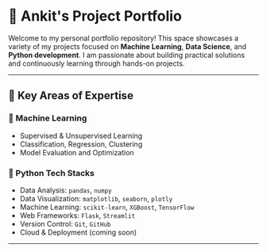 # 👋 Ankit's Project Portfolio

Welcome to my personal portfolio repository! This space showcases a variety of my projects focused on **Machine Learning**, **Data Science**, and **Python development**. I am passionate about building practical solutions and continuously learning through hands-on projects.

---

## 🚀 Key Areas of Expertise

### 🤖 Machine Learning
- Supervised & Unsupervised Learning
- Classification, Regression, Clustering
- Model Evaluation and Optimization

### 🐍 Python Tech Stacks
- Data Analysis: `pandas`, `numpy`
- Data Visualization: `matplotlib`, `seaborn`, `plotly`
- Machine Learning: `scikit-learn`, `XGBoost`, `TensorFlow`
- Web Frameworks: `Flask`, `Streamlit`
- Version Control: `Git`, `GitHub`
- Cloud & Deployment (coming soon)

---


